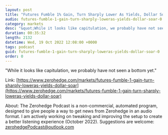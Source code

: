 ```yaml
---
layout: post
title: "Futures Fumble 1% Gain, Turn Sharply Lower As Yields, Dollar Soar"
audio: futures-fumble-1-gain-turn-sharply-loweras-yields-dollar-soar-0
category: markets
desc: "&quot;While it looks like capitulation, we probably have not seen a bottom yet.&quot;"
duration: 00:35:32
length: 2132
datetime: Wed, 19 Oct 2022 12:08:00 +0000
tags: podcast
guid: futures-fumble-1-gain-turn-sharply-loweras-yields-dollar-soar-0
order: 0
---
```

&quot;While it looks like capitulation, we probably have not seen a bottom yet.&quot;

Link: [https://www.zerohedge.com/markets/futures-fumble-1-gain-turn-sharply-loweras-yields-dollar-soar](https://www.zerohedge.com/markets/futures-fumble-1-gain-turn-sharply-loweras-yields-dollar-soar)

About: The Zerohedge Podcast is a non-commercial, automated program, designed to give people a way to get news from Zerohedge in an audio format.  I am actively working on tweaking and improving the setup to create a better listening experience (October 2022).  Suggestions are welcome: [zerohedgePodcast@outlook.com](mailto:zerohedgePodcast@outlook.com)